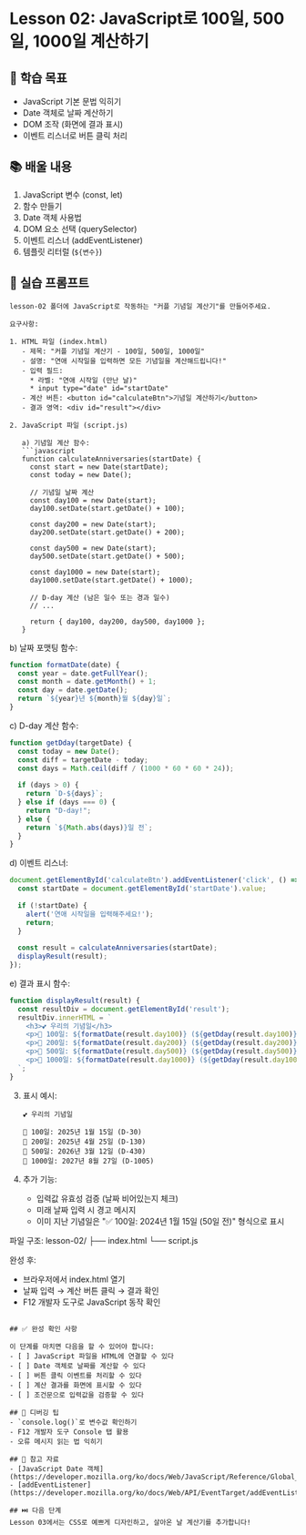 # Lesson 02: JavaScript로 100일, 500일, 1000일 계산하기

## 🎯 학습 목표
- JavaScript 기본 문법 익히기
- Date 객체로 날짜 계산하기
- DOM 조작 (화면에 결과 표시)
- 이벤트 리스너로 버튼 클릭 처리

## 📚 배울 내용
1. JavaScript 변수 (const, let)
2. 함수 만들기
3. Date 객체 사용법
4. DOM 요소 선택 (querySelector)
5. 이벤트 리스너 (addEventListener)
6. 템플릿 리터럴 (`${변수}`)

## 🚀 실습 프롬프트

```
lesson-02 폴더에 JavaScript로 작동하는 "커플 기념일 계산기"를 만들어주세요.

요구사항:

1. HTML 파일 (index.html)
   - 제목: "커플 기념일 계산기 - 100일, 500일, 1000일"
   - 설명: "연애 시작일을 입력하면 모든 기념일을 계산해드립니다!"
   - 입력 필드:
     * 라벨: "연애 시작일 (만난 날)"
     * input type="date" id="startDate"
   - 계산 버튼: <button id="calculateBtn">기념일 계산하기</button>
   - 결과 영역: <div id="result"></div>

2. JavaScript 파일 (script.js)
   
   a) 기념일 계산 함수:
   ```javascript
   function calculateAnniversaries(startDate) {
     const start = new Date(startDate);
     const today = new Date();
     
     // 기념일 날짜 계산
     const day100 = new Date(start);
     day100.setDate(start.getDate() + 100);
     
     const day200 = new Date(start);
     day200.setDate(start.getDate() + 200);
     
     const day500 = new Date(start);
     day500.setDate(start.getDate() + 500);
     
     const day1000 = new Date(start);
     day1000.setDate(start.getDate() + 1000);
     
     // D-day 계산 (남은 일수 또는 경과 일수)
     // ...
     
     return { day100, day200, day500, day1000 };
   }
   ```
   
   b) 날짜 포맷팅 함수:
   ```javascript
   function formatDate(date) {
     const year = date.getFullYear();
     const month = date.getMonth() + 1;
     const day = date.getDate();
     return `${year}년 ${month}월 ${day}일`;
   }
   ```
   
   c) D-day 계산 함수:
   ```javascript
   function getDday(targetDate) {
     const today = new Date();
     const diff = targetDate - today;
     const days = Math.ceil(diff / (1000 * 60 * 60 * 24));
     
     if (days > 0) {
       return `D-${days}`;
     } else if (days === 0) {
       return "D-day!";
     } else {
       return `${Math.abs(days)}일 전`;
     }
   }
   ```
   
   d) 이벤트 리스너:
   ```javascript
   document.getElementById('calculateBtn').addEventListener('click', () => {
     const startDate = document.getElementById('startDate').value;
     
     if (!startDate) {
       alert('연애 시작일을 입력해주세요!');
       return;
     }
     
     const result = calculateAnniversaries(startDate);
     displayResult(result);
   });
   ```
   
   e) 결과 표시 함수:
   ```javascript
   function displayResult(result) {
     const resultDiv = document.getElementById('result');
     resultDiv.innerHTML = `
       <h3>💕 우리의 기념일</h3>
       <p>💯 100일: ${formatDate(result.day100)} (${getDday(result.day100)})</p>
       <p>💯 200일: ${formatDate(result.day200)} (${getDday(result.day200)})</p>
       <p>🎉 500일: ${formatDate(result.day500)} (${getDday(result.day500)})</p>
       <p>🎊 1000일: ${formatDate(result.day1000)} (${getDday(result.day1000)})</p>
     `;
   }
   ```

3. 표시 예시:
   ```
   💕 우리의 기념일
   
   💯 100일: 2025년 1월 15일 (D-30)
   💯 200일: 2025년 4월 25일 (D-130)
   🎉 500일: 2026년 3월 12일 (D-430)
   🎊 1000일: 2027년 8월 27일 (D-1005)
   ```

4. 추가 기능:
   - 입력값 유효성 검증 (날짜 비어있는지 체크)
   - 미래 날짜 입력 시 경고 메시지
   - 이미 지난 기념일은 "✅ 100일: 2024년 1월 15일 (50일 전)" 형식으로 표시

파일 구조:
lesson-02/
  ├── index.html
  └── script.js

완성 후:
- 브라우저에서 index.html 열기
- 날짜 입력 → 계산 버튼 클릭 → 결과 확인
- F12 개발자 도구로 JavaScript 동작 확인
```

## ✅ 완성 확인 사항

이 단계를 마치면 다음을 할 수 있어야 합니다:
- [ ] JavaScript 파일을 HTML에 연결할 수 있다
- [ ] Date 객체로 날짜를 계산할 수 있다
- [ ] 버튼 클릭 이벤트를 처리할 수 있다
- [ ] 계산 결과를 화면에 표시할 수 있다
- [ ] 조건문으로 입력값을 검증할 수 있다

## 🐛 디버깅 팁
- `console.log()`로 변수값 확인하기
- F12 개발자 도구 Console 탭 활용
- 오류 메시지 읽는 법 익히기

## 📖 참고 자료
- [JavaScript Date 객체](https://developer.mozilla.org/ko/docs/Web/JavaScript/Reference/Global_Objects/Date)
- [addEventListener](https://developer.mozilla.org/ko/docs/Web/API/EventTarget/addEventListener)

## ⏭️ 다음 단계
Lesson 03에서는 CSS로 예쁘게 디자인하고, 살아온 날 계산기를 추가합니다!

